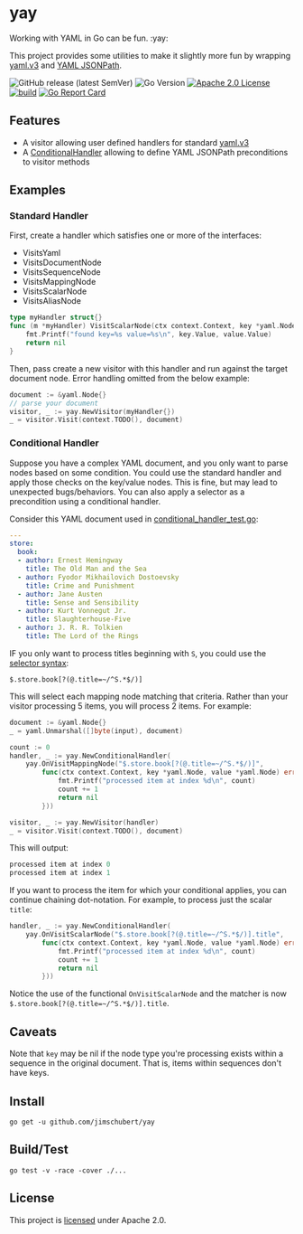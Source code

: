 # yay

Working with YAML in Go can be fun. :yay:

This project provides some utilities to make it slightly more fun by wrapping  [yaml.v3](https://github.com/go-yaml/yaml/tree/v3) and [YAML JSONPath](https://github.com/vmware-labs/yaml-jsonpath/).


![GitHub release (latest SemVer)](https://img.shields.io/github/v/release/jimschubert/yay?color=blue&sort=semver)
![Go Version](https://img.shields.io/github/go-mod/go-version/jimschubert/yay)
[![Apache 2.0 License](https://img.shields.io/badge/License-Apache%202.0-blue)](./LICENSE)  
[![build](https://github.com/jimschubert/yay/actions/workflows/build.yml/badge.svg)](https://github.com/jimschubert/yay/actions/workflows/build.yml)
[![Go Report Card](https://goreportcard.com/badge/github.com/jimschubert/yay)](https://goreportcard.com/report/github.com/jimschubert/yay)

## Features

* A visitor allowing user defined handlers for standard [yaml.v3](https://github.com/go-yaml/yaml/tree/v3)
* A [ConditionalHandler](./conditional_handler.go) allowing to define YAML JSONPath preconditions to visitor methods

## Examples

### Standard Handler

First, create a handler which satisfies one or more of the interfaces:

* VisitsYaml
* VisitsDocumentNode
* VisitsSequenceNode
* VisitsMappingNode
* VisitsScalarNode
* VisitsAliasNode

```go
type myHandler struct{}
func (m *myHandler) VisitScalarNode(ctx context.Context, key *yaml.Node, value *yaml.Node) error {
	fmt.Printf("found key=%s value=%s\n", key.Value, value.Value)
    return nil
}
```

Then, pass create a new visitor with this handler and run against the target document node. Error handling omitted from the below example:

```go
document := &yaml.Node{}
// parse your document
visitor, _ := yay.NewVisitor(myHandler{})
_ = visitor.Visit(context.TODO(), document)
```

### Conditional Handler

Suppose you have a complex YAML document, and you only want to parse nodes based on some condition. You could use the standard handler and apply those checks on the key/value nodes. 
This is fine, but may lead to unexpected bugs/behaviors. You can also apply a selector as a precondition using a conditional handler.

Consider this YAML document used in [conditional_handler_test.go](./conditional_handler_test.go):

```yaml
---
store:
  book:
  - author: Ernest Hemingway
    title: The Old Man and the Sea
  - author: Fyodor Mikhailovich Dostoevsky
    title: Crime and Punishment
  - author: Jane Austen
    title: Sense and Sensibility
  - author: Kurt Vonnegut Jr.
    title: Slaughterhouse-Five
  - author: J. R. R. Tolkien
    title: The Lord of the Rings
```

IF you only want to process titles beginning with `S`, you could use the [selector syntax](https://github.com/vmware-labs/yaml-jsonpath#syntax):

```
$.store.book[?(@.title=~/^S.*$/)]
```

This will select each mapping node matching that criteria. Rather than your visitor processing 5 items, you will process 2 items.
For example:

```go
document := &yaml.Node{}
_ = yaml.Unmarshal([]byte(input), document)

count := 0
handler, _ := yay.NewConditionalHandler(
    yay.OnVisitMappingNode("$.store.book[?(@.title=~/^S.*$/)]",
        func(ctx context.Context, key *yaml.Node, value *yaml.Node) error {
            fmt.Printf("processed item at index %d\n", count)
            count += 1
            return nil
        }))

visitor, _ := yay.NewVisitor(handler)
_ = visitor.Visit(context.TODO(), document)
```

This will output:

```go
processed item at index 0
processed item at index 1
```

If you want to process the item for which your conditional applies, you can continue chaining dot-notation. For example, to process just the scalar `title`:

```go
handler, _ := yay.NewConditionalHandler(
    yay.OnVisitScalarNode("$.store.book[?(@.title=~/^S.*$/)].title",
        func(ctx context.Context, key *yaml.Node, value *yaml.Node) error {
            fmt.Printf("processed item at index %d\n", count)
            count += 1
            return nil
        }))
```

Notice the use of the functional `OnVisitScalarNode` and the matcher is now `$.store.book[?(@.title=~/^S.*$/)].title`.


## Caveats

Note that `key` may be nil if the node type you're processing exists within a sequence in the original document. That is, items within sequences don't have keys.

## Install

```
go get -u github.com/jimschubert/yay
```

## Build/Test

```shell
go test -v -race -cover ./...
```

## License

This project is [licensed](./LICENSE) under Apache 2.0.
